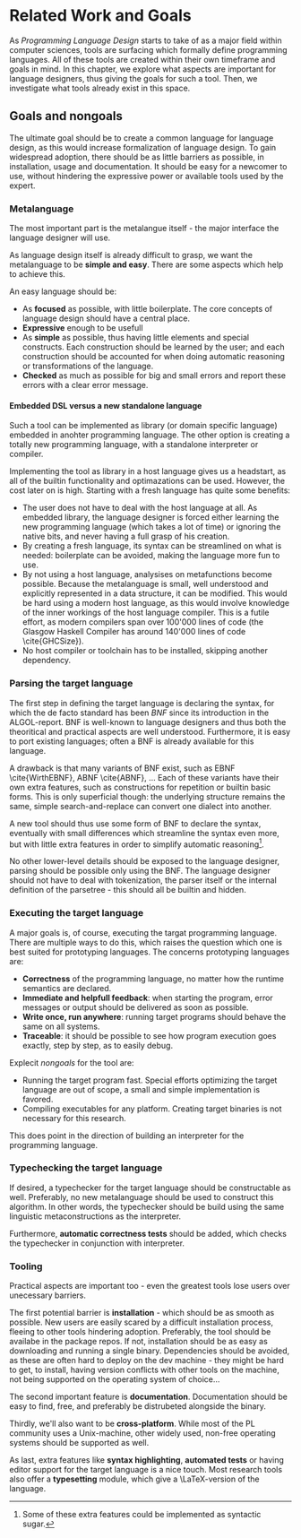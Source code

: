 
 Related Work and Goals
========================

As _Programming Language Design_ starts to take of as a major field within computer sciences, tools are surfacing which formally define programming languages. All of these tools are created within their own timeframe and goals in mind. In this chapter, we explore what aspects are important for language designers, thus giving the goals for such a tool. Then, we investigate what tools already exist in this space.


Goals and nongoals
------------------

The ultimate goal should be to create a common language for language design, as this would increase formalization of language design. To gain widespread adoption, there should be as little barriers as possible, in installation, usage and documentation. It should be easy for a newcomer to use, without hindering the expressive power or available tools used by the expert.

### Metalanguage

The most important part is the metalangue itself - the major interface the language designer will use.

As language design itself is already difficult to grasp, we want the metalanguage to be **simple and easy**. There are some aspects which help to achieve this.

An easy language should be:

- As **focused** as possible, with little boilerplate. The core concepts of language design should have a central place.
- **Expressive** enough to be usefull
- As **simple** as possible, thus having little elements and special constructs. Each construction should be learned by the user; and each construction should be accounted for when doing automatic reasoning or transformations of the language.
- **Checked** as much as possible for big and small errors and report these errors with a clear error message.

#### Embedded DSL versus a new standalone language

Such a tool can be implemented as library (or domain specific language) embedded in anohter programming language. The other option is creating a totally new programming language, with a standalone interpreter or compiler.

Implementing the tool as library in a host language gives us a headstart, as all of the builtin functionality and optimazations can be used.
However, the cost later on is high. Starting with a fresh language has quite some benefits:

- The user does not have to deal with the host language at all. As embedded library, the language designer is forced either learning the new programming language (which takes a lot of time) or ignoring the native bits, and never having a full grasp of his creation. 
- By creating a fresh language, its syntax can be streamlined on what is needed: boilerplate can be avoided, making the language more fun to use.
- By not using a host language, analysises on metafunctions become possible. Because the metalanguage is small, well understood and explicitly represented in a data structure, it can be modified. This would be hard using a modern host language, as this would involve knowledge of the inner workings of the host language compiler. This is a futile effort, as modern compilers span over 100'000 lines of code (the Glasgow Haskell Compiler has around 140'000 lines of code \cite{GHCSize}). 
- No host compiler or toolchain has to be installed, skipping another dependency.

### Parsing the target language

The first step in defining the target language is declaring the syntax, for which the de facto standard has been _BNF_ since its introduction in the ALGOL-report. BNF is well-known to language designers and thus both the theoritical and practical aspects are well understood.
Furthermore, it is easy to port existing languages; often a BNF is already available for this language. 

A drawback is that many variants of BNF exist, such as EBNF \cite{WirthEBNF}, ABNF \cite{ABNF}, ... Each of these variants have their own extra features, such as constructions for repetition or builtin basic forms.
This is only superficial though: the underlying structure remains the same,  simple search-and-replace can convert one dialect into another.

A new tool should thus use some form of BNF to declare the syntax, eventually with small differences which streamline the syntax even more, but with little extra features in order to simplify automatic reasoning[^sugar].

[^sugar]: Some of these extra features could be implemented as syntactic sugar.

No other lower-level details should be exposed to the language designer, parsing should be possible only using the BNF. The language designer should not have to deal with tokenization, the parser itself or the internal definition of the parsetree - this should all be builtin and hidden.


### Executing the target language

A major goals is, of course, executing the targat programming language. 
There are multiple ways to do this, which raises the question which one is best suited for prototyping languages. The concerns prototyping languages are:

- **Correctness** of the programming language, no matter how the runtime semantics are declared.
- **Immediate and helpfull feedback**: when starting the program, error messages or output should be delivered as soon as possible.
- **Write once, run anywhere**: running target programs should behave the same on all systems.
- **Traceable**: it should be possible to see how program execution goes exactly, step by step, as to easily debug.

Explecit _nongoals_ for the tool are:

- Running the target program fast. Special efforts optimizing the target language are out of scope, a small and simple implementation is favored.
- Compiling executables for any platform. Creating target binaries is not necessary for this research.

This does point in the direction of building an interpreter for the programming language. 

### Typechecking the target language

If desired, a typechecker for the target language should be constructable as well. Preferably, no new metalanguage should be used to construct this algorithm. In other words, the typechecker should be build using the same linguistic metaconstructions as the interpreter.

Furthermore, **automatic correctness tests**  should be added, which checks the typechecker in conjunction with interpreter.

### Tooling

Practical aspects are important too - even the greatest tools lose users over unecessary barriers.

The first potential barrier is **installation** - which should be as smooth as possible. New users are easily scared by a difficult installation process, fleeing to other tools hindering adoption. 
Preferably, the tool should be availabe in the package repos. If not, installation should be as easy as downloading and running a single binary. Dependencies should be avoided, as these are often hard to deploy on the dev machine - they might be hard to get, to install, having version conflicts with other tools on the machine, not being supported on the operating system of choice...

The second important feature is **documentation**. Documentation should be easy to find, free, and preferably be distrubeted alongside the binary.

Thirdly, we'll also want to be **cross-platform**.
While most of the PL community uses a Unix-machine, other widely used, non-free operating systems should be supported as well.

As last, extra features like **syntax highlighting**, **automated tests** or having editor support for the target language is a nice touch. Most research tools also offer a **typesetting** module, which give a \LaTeX-version of the language.


